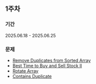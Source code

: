 ## 1주차

### 기간

2025.06.18 - 2025.06.25

### 문제

- [Remove Duplicates from Sorted Array](https://leetcode.com/explore/interview/card/top-interview-questions-easy/92/array/727/)
- [Best Time to Buy and Sell Stock II](https://leetcode.com/explore/interview/card/top-interview-questions-easy/92/array/564/)
- [Rotate Array](https://leetcode.com/explore/interview/card/top-interview-questions-easy/92/array/646/)
- [Contains Duplicate](https://leetcode.com/explore/interview/card/top-interview-questions-easy/92/array/578/)
